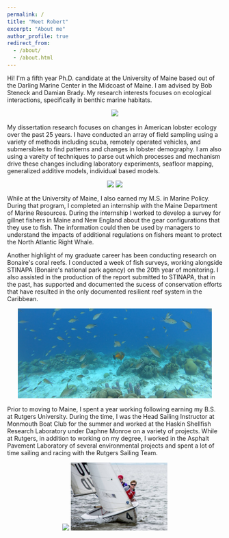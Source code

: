 ```yaml
---
permalink: /
title: "Meet Robert"
excerpt: "About me"
author_profile: true
redirect_from: 
  - /about/
  - /about.html
---
```


Hi! I'm a fifth year Ph.D. candidate at the University of Maine based out of the Darling Marine Center in the Midcoast of Maine. I am advised by Bob Steneck and Damian Brady. My research interests focuses on ecological interactions, specifically in benthic marine habitats.  

<p align="center">
<img src="/images/DrysuitSurface.JPG" width="65%" />
</p>

My dissertation research focuses on changes in American lobster ecology over the past 25 years. I have conducted an array of field sampling using a variety of methods including scuba, remotely operated vehicles, and submersibles to find patterns and changes in lobster demography. I am also using a vareity of techniques to parse out which processes and mechanism drive these changes including laboratory experiments, seafloor mapping, generalized additive models, individual based models. 

<p align="middle">
<img src="/images/MonheganLobster.JPG" width="45%" /> <img src="/images/MobySurface.JPG" width="45%" />
</p>

While at the University of Maine, I also earned my M.S. in Marine Policy. During that program, I completed an internship with the Maine Department of Marine Resources. During the internship I worked to develop a survey for gillnet fishers in Maine and New England about the gear configurations that they use to fish. The information could then be used by managers to understand the impacts of additional regulations on fishers meant to protect the North Atlantic Right Whale. 

Another highlight of my graduate career has been conducting research on Bonaire's coral reefs. I conducted a week of fish surveys, working alongside STINAPA (Bonaire's national park agency) on the 20th year of monitoring. I also assisted in the production of the report submitted to STINAPA, that in the past, has supported and documented the sucess of conservation efforts that have resulted in the only documented resilient reef system in the Caribbean.  

<p align="center">
<img src="/images/BonaireFilefish.png" width="90%" /> 
</p>

Prior to moving to Maine, I spent a year working following earning my B.S. at Rutgers University. During the time, I was the Head Sailing Instructor at Monmouth Boat Club for the summer and worked at the Haskin Shellfish Research Laboratory under Daphne Monroe on a variety of projects. While at Rutgers, in addition to working on my degree, I worked in the Asphalt Pavement Laboratory of several environmental projects and spent a lot of time sailing and racing with the Rutgers Sailing Team. 


<p align="center">
<img src="/images/CoachRutgers.JPG" width="45%" /> <img src="/images/SailingRutgers.jpg" width="45%" /> 
</p>
